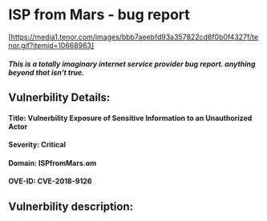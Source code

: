 # ISP from Mars - bug report
[https://media1.tenor.com/images/bbb7aeebfd93a357822cd6f0b0f4327f/tenor.gif?itemid=10668963]
##### This is a totally imaginary internet service provider bug report. anything beyond that isn't true.


## Vulnerbility Details:
#### **Title:** Vulnerbility Exposure of Sensitive Information to an Unauthorized Actor
#### **Severity:** Critical
#### **Domain:** ISPfromMars.om
#### **OVE-ID:** CVE-2018-9126

## Vulnerbility description: 
